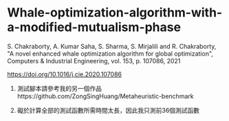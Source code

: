 # Whale-optimization-algorithm-with-a-modified-mutualism-phase
S. Chakraborty, A. Kumar Saha, S. Sharma, S. Mirjalili and R. Chakraborty, "A novel enhanced whale optimization algorithm for global optimization", Computers &amp; Industrial Engineering, vol. 153, p. 107086, 2021

https://doi.org/10.1016/j.cie.2020.107086

1. 測試腳本請參考我的另一個作品https://github.com/ZongSingHuang/Metaheuristic-benchmark

2. 礙於計算全部的測試函數所需時間太長，因此我只測前36個測試函數

